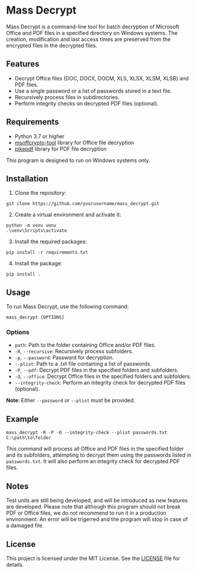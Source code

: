 # Mass Decrypt

Mass Decrypt is a command-line tool for batch decryption of Microsoft Office and PDF files in a specified directory on Windows systems.
The creation, modification and last access times are preserved from the encrypted files in the decrypted files.

## Features

- Decrypt Office files (DOC, DOCX, DOCM, XLS, XLSX, XLSM, XLSB) and PDF files.
- Use a single password or a list of passwords stored in a text file.
- Recursively process files in subdirectories.
- Perform integrity checks on decrypted PDF files (optional).

## Requirements

- Python 3.7 or higher
- [msoffcrypto-tool](https://github.com/nolze/msoffcrypto-tool) library for Office file decryption
- [pikepdf](https://github.com/pikepdf/pikepdf) library for PDF file decryption

This program is designed to run on Windows systems only.

## Installation

1. Clone the repository:

```git
git clone https://github.com/yourusername/mass_decrypt.git
```

2. Create a virtual environment and activate it:

```console
python -m venv venv
.\venv\Scripts\activate
```

3. Install the required packages:

```console
pip install -r requirements.txt
```

4. Install the package:

```console
pip install .
```

## Usage

To run Mass Decrypt, use the following command:

```console
mass_decrypt [OPTIONS]
```

### Options

- `path`: Path to the folder containing Office and/or PDF files.
- `-R`, `--recursive`: Recursively process subfolders.
- `-p`, `--password`: Password for decryption.
- `--plist`: Path to a .txt file containing a list of passwords.
- `-P`, `--pdf`: Decrypt PDF files in the specified folders and subfolders.
- `-O`, `--office`: Decrypt Office files in the specified folders and subfolders.
- `--integrity-check`: Perform an integrity check for decrypted PDF files (optional).

**Note**: Either `--password` or `--plist` must be provided.

## Example

```console
mass_decrypt -R -P -O --integrity-check --plist passwords.txt C:\path\to\folder
```

This command will process all Office and PDF files in the specified folder and its subfolders, attempting to decrypt them using the passwords listed in `passwords.txt`. It will also perform an integrity check for decrypted PDF files.

## Notes

Test units are still being developed, and will be introduced as new features are developed. Please note that although this program should not break PDF or Office files, we do not recommend to run it in a production environment.
An error will be trigerred and the program will stop in case of a damaged file.

## License

This project is licensed under the MIT License. See the [LICENSE](LICENSE) file for details.
